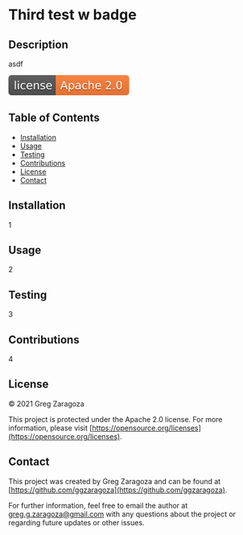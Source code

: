 
# Third test w badge
## Description
asdf

![Apache 2.0 License](/badges/license-Apache-orange.svg)
## Table of Contents
- [Installation](#installation)
- [Usage](#usage)
- [Testing](#testing)
- [Contributions](#contributions)
- [License](#license)
- [Contact](#contact)
## Installation
1
## Usage
2
## Testing
3
## Contributions
4
## License
© 2021 Greg Zaragoza

This project is protected under the Apache 2.0 license. For more information, please visit [https://opensource.org/licenses](https://opensource.org/licenses).

## Contact
This project was created by Greg Zaragoza and can be found at [https://github.com/ggzaragoza](https://github.com/ggzaragoza).

For further information, feel free to email the author at greg.g.zaragoza@gmail.com with any questions about the project or regarding future updates or other issues.